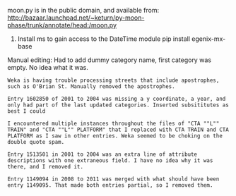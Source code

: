 moon.py is in the public domain, and available from:
    http://bazaar.launchpad.net/~keturn/py-moon-phase/trunk/annotate/head:/moon.py


1. Install ms to gain access to the DateTime module
    pip install egenix-mx-base



Manual editing:
    Had to add dummy category name, first category was empty. No idea what it was.

    Weka is having trouble processing streets that include apostrophes, such as O'Brian St. Manually removed the apostrophes.

    Entry 1602850 of 2001 to 2004 was missing a y coordinate, a year, and only had part of the last updated categories. Inserted subsititutes as best I could

    I encountered multiple instances throughout the files of "CTA ""L"" TRAIN" and "CTA ""L"" PLATFORM" that I replaced with CTA TRAIN and CTA PLATFORM as I saw in other entries. Weka seemed to be choking on the double quote spam.

    Entry 1513501 in 2001 to 2004 was an extra line of attribute descriptions with one extraneous field. I have no idea why it was there, and I removed it.
    
    Entry 1149094 in 2008 to 2011 was merged with what should have been entry 1149095. That made both entries partial, so I removed them.
